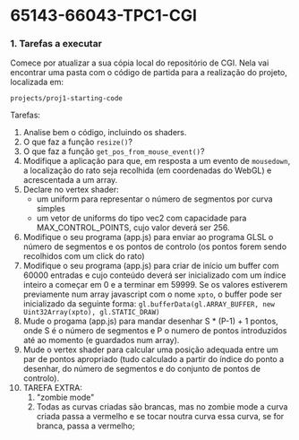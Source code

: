 # 65143-66043-TPC1-CGI

### 1. Tarefas a executar

Comece por atualizar a sua cópia local do repositório de CGI. Nela vai encontrar uma pasta com o código de partida para a realização do projeto, localizada em:

`projects/proj1-starting-code`

Tarefas:

1. Analise bem o código, incluindo os shaders.
2. O que faz a função `resize()`?
3. O que faz a função `get_pos_from_mouse_event()`?
4. Modifique a aplicação para que, em resposta a um evento de `mousedown`, a localização do rato seja recolhida (em coordenadas do WebGL) e acrescentada a um array.
5. Declare no vertex shader:
   * um uniform para representar o número de segmentos por curva simples
   * um vetor de uniforms do tipo vec2 com capacidade para MAX_CONTROL_POINTS, cujo valor deverá ser 256.
6. Modifique o seu programa (app.js) para enviar ao programa GLSL o número de segmentos e os pontos de controlo (os pontos forem sendo recolhidos com um click do rato)
7. Modifique o seu programa (app.js) para criar de início um buffer com 60000 entradas e cujo conteúdo deverá ser inicializado com um índice inteiro a começar em 0 e a terminar em 59999. Se os valores estiverem previamente num array javascript com o nome `xpto`, o buffer pode ser inicializado da seguinte forma: `gl.bufferData(gl.ARRAY_BUFFER, new Uint32Array(xpto), gl.STATIC_DRAW)`
8. Mude o progama (app.js) para mandar desenhar S * (P-1) + 1 pontos, onde S é o número de segmentos e P o numero de pontos introduzidos até ao momento (e guardados num array).
9. Mude o vertex shader para calcular uma posição adequada entre um par de pontos apropriado (tudo calculado a partir do índice do ponto a desenhar, do número de segmentos e do conjunto de pontos de controlo).
10. TAREFA EXTRA:
    1. "zombie mode"
    2. Todas as curvas criadas são brancas, mas no zombie mode a curva criada passa a vermelho e se tocar noutra curva essa curva, se for branca, passa a vermelho;
